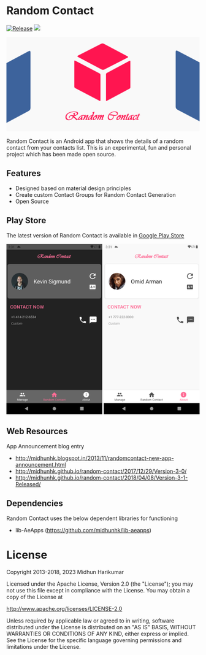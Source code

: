 # Random Contact 
[![Release](https://img.shields.io/github/release/midhunhk/random-contact.svg)](https://github.com/midhunhk/random-contact/releases)
[![](https://img.shields.io/badge/codename-nebulawave-ff3366.svg)](https://github.com/midhunhk/random-contact/wiki/Codenames)

<img alt="Random Contact" src="https://raw.githubusercontent.com/midhunhk/random-contact/nova/resources/v4/artwork/feature_graphic_v4.0.png" width="820"/>  

Random Contact is an Android app that shows the details of a random contact from your contacts list. 
This is an experimental, fun and personal project which has been made open source.

## Features
 - Designed based on material design principles
 - Create custom Contact Groups for Random Contact Generation
 - Open Source

## Play Store
The latest version of Random Contact is available in [Google Play Store](https://play.google.com/store/apps/details?id=com.ae.apps.randomcontact)

<img alt="screenshot" src="https://raw.githubusercontent.com/midhunhk/random-contact/nova/resources/v4/screenshots/device-2021-02-24-204443.png" width="250" /> <img alt="screenshot" src="https://raw.githubusercontent.com/midhunhk/random-contact/nova/resources/v4/screenshots/device-2021-02-24-205552.png" width="250" />

## Web Resources
App Announcement blog entry
 - http://midhunhk.blogspot.in/2013/11/randomcontact-new-app-announcement.html
 - http://midhunhk.github.io/random-contact/2017/12/29/Version-3-0/
 - http://midhunhk.github.io/random-contact/2018/04/08/Version-3-1-Released/

## Dependencies
Random Contact uses the below dependent libraries for functioning
- lib-AeApps (https://github.com/midhunhk/lib-aeapps)

# License
Copyright 2013-2018, 2023 Midhun Harikumar

Licensed under the Apache License, Version 2.0 (the "License"); you may not use this file except in compliance with the License. You may obtain a copy of the License at

http://www.apache.org/licenses/LICENSE-2.0

Unless required by applicable law or agreed to in writing, software distributed under the License is distributed on an "AS IS" BASIS, WITHOUT WARRANTIES OR CONDITIONS OF ANY KIND, either express or implied. See the License for the specific language governing permissions and limitations under the License.
